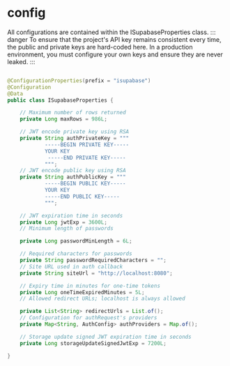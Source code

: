# config

All configurations are contained within the ISupabaseProperties class.
::: danger
To ensure that the project's API key remains consistent every time, the public and private keys are hard-coded here. In
a production environment, you must configure your own keys and ensure they are never leaked.
:::

```java

@ConfigurationProperties(prefix = "isupabase")
@Configuration
@Data
public class ISupabaseProperties {

    // Maximum number of rows returned
    private Long maxRows = 986L;

    // JWT encode private key using RSA
    private String authPrivateKey = """
            -----BEGIN PRIVATE KEY-----
            YOUR KEY
             -----END PRIVATE KEY-----
            """;
    // JWT encode public key using RSA
    private String authPublicKey = """
            -----BEGIN PUBLIC KEY-----
            YOUR KEY
            -----END PUBLIC KEY-----
            """;

    // JWT expiration time in seconds
    private Long jwtExp = 3600L;
    // Minimum length of passwords

    private Long passwordMinLength = 6L;

    // Required characters for passwords
    private String passwordRequiredCharacters = "";
    // Site URL used in auth callback
    private String siteUrl = "http://localhost:8080";

    // Expiry time in minutes for one-time tokens
    private Long oneTimeExpiredMinutes = 5L;
    // Allowed redirect URLs; localhost is always allowed

    private List<String> redirectUrls = List.of();
    // Configuration for authRequest's providers
    private Map<String, AuthConfig> authProviders = Map.of();

    // Storage update signed JWT expiration time in seconds
    private Long storageUpdateSignedJwtExp = 7200L;

}
```